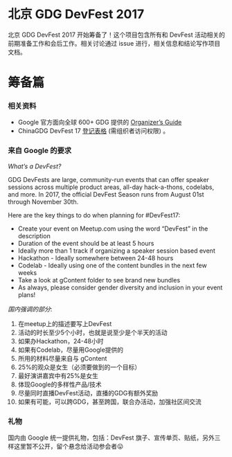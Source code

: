 # 北京 GDG DevFest 2017
北京 GDG DevFest 2017 开始筹备了！这个项目包含所有和 DevFest 活动相关的前期准备工作和会后工作。相关讨论通过 issue 进行，相关信息和结论写作项目文档。

# 筹备篇
### 相关资料
- Google 官方面向全球 600+ GDG 提供的 [Organizer’s Guide](https://docs.google.com/presentation/d/19XKqGQT7NNeoXuZjoFwuGHPBzeTvndLSy5YRXXhIOko/present)
- ChinaGDG DevFest 17 [登记表格](https://docs.google.com/a/google.com/spreadsheets/d/1MWZrpKJE36Se16-2n5YTjzilkJJnLI6pIgLoz8yMK_o/edit?usp=sharing) (需组织者访问权限) 。

### 来自 Google 的要求

*What’s a DevFest?*

GDG DevFests are large, community-run events that can offer speaker sessions across multiple product areas, all-day hack-a-thons, codelabs, and more. In 2017, the official DevFest Season runs from August 01st through November 30th.

Here are the key things to do when planning for #DevFest17:
- Create your event on Meetup.com using the word “DevFest” in the description
- Duration of the event should be at least 5 hours
- Ideally more than 1 track if organizing a speaker session based event
- Hackathon - Ideally somewhere between 24-48 hours
- Codelab - Ideally using one of the content bundles in the next few weeks
- Take a look at gContent folder to see brand new bundles
- As always, please consider gender diversity and inclusion in your event plans!

*国内强调的部分*:
1. 在meetup上的描述要写上DevFest
1. 活动的时长至少5个小时，也就是说至少是个半天的活动
1. 如果办Hackathon，24-48小时
1. 如果有Codelab，尽量用Google提供的
1. 所用的材料尽量来自与 gContent 
1. 25%的观众是女生（必须要做到的一个目标）
1. 最好演讲嘉宾中有25%是女生
1. 体现Google的多样性产品/技术
1. 尽量同时直播DevFest活动，直播的GDG有额外奖励
1. 如果有可能，可以跨GDG，甚至跨国，联合办活动，加强社区间交流

### 礼物
国内由 Google 统一提供礼物，包括：DevFest 旗子、宣传单页、贴纸，另外三样这里暂不公开，留个悬念给活动参会者:stuck_out_tongue:
